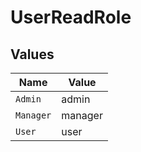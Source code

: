 # UserReadRole


## Values

| Name      | Value     |
| --------- | --------- |
| `Admin`   | admin     |
| `Manager` | manager   |
| `User`    | user      |